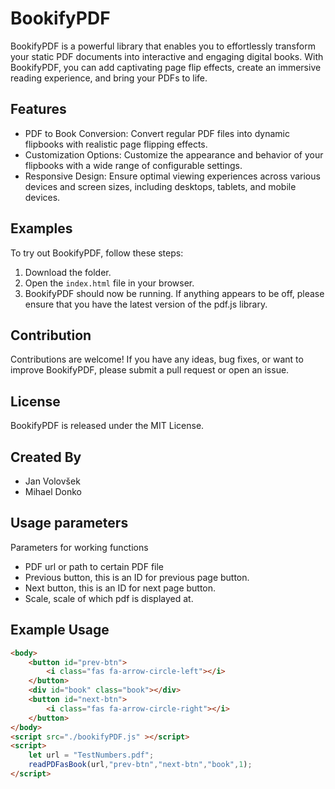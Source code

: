 # BookifyPDF

BookifyPDF is a powerful library that enables you to effortlessly transform your static PDF documents into interactive and engaging digital books. With BookifyPDF, you can add captivating page flip effects, create an immersive reading experience, and bring your PDFs to life.

## Features

- PDF to Book Conversion: Convert regular PDF files into dynamic flipbooks with realistic page flipping effects.
- Customization Options: Customize the appearance and behavior of your flipbooks with a wide range of configurable settings.
- Responsive Design: Ensure optimal viewing experiences across various devices and screen sizes, including desktops, tablets, and mobile devices.

## Examples

To try out BookifyPDF, follow these steps:

1. Download the folder.
2. Open the `index.html` file in your browser.
3. BookifyPDF should now be running. If anything appears to be off, please ensure that you have the latest version of the pdf.js library.

## Contribution

Contributions are welcome! If you have any ideas, bug fixes, or want to improve BookifyPDF, please submit a pull request or open an issue.

## License

BookifyPDF is released under the MIT License.

## Created By

- Jan Volovšek
- Mihael Donko


## Usage parameters
Parameters for working functions
- PDF url or path to certain PDF file
- Previous button, this is an ID for previous page button.
- Next button, this is an ID for next page button.
- Scale, scale of which pdf is displayed at.


## Example Usage

```html
<body>
    <button id="prev-btn">
        <i class="fas fa-arrow-circle-left"></i>
    </button>
    <div id="book" class="book"></div>
    <button id="next-btn">
        <i class="fas fa-arrow-circle-right"></i>
    </button>
</body>
<script src="./bookifyPDF.js" ></script>
<script>
    let url = "TestNumbers.pdf";
    readPDFasBook(url,"prev-btn","next-btn","book",1);
</script>




